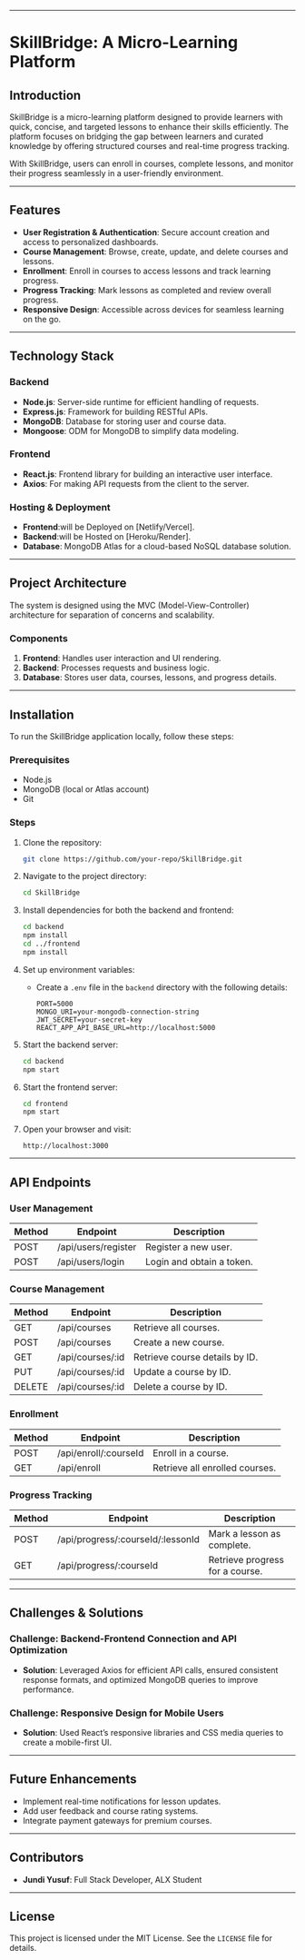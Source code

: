 

---

# **SkillBridge: A Micro-Learning Platform**  

## **Introduction**  
SkillBridge is a micro-learning platform designed to provide learners with quick, concise, and targeted lessons to enhance their skills efficiently. The platform focuses on bridging the gap between learners and curated knowledge by offering structured courses and real-time progress tracking.  

With SkillBridge, users can enroll in courses, complete lessons, and monitor their progress seamlessly in a user-friendly environment.  

---

## **Features**  
- **User Registration & Authentication**: Secure account creation and access to personalized dashboards.  
- **Course Management**: Browse, create, update, and delete courses and lessons.  
- **Enrollment**: Enroll in courses to access lessons and track learning progress.  
- **Progress Tracking**: Mark lessons as completed and review overall progress.  
- **Responsive Design**: Accessible across devices for seamless learning on the go.  

---

## **Technology Stack**  
### **Backend**  
- **Node.js**: Server-side runtime for efficient handling of requests.  
- **Express.js**: Framework for building RESTful APIs.  
- **MongoDB**: Database for storing user and course data.  
- **Mongoose**: ODM for MongoDB to simplify data modeling.  

### **Frontend**  
- **React.js**: Frontend library for building an interactive user interface.  
- **Axios**: For making API requests from the client to the server.  

### **Hosting & Deployment**  
- **Frontend**:will be Deployed on [Netlify/Vercel].  
- **Backend**:will be  Hosted on [Heroku/Render].  
- **Database**: MongoDB Atlas for a cloud-based NoSQL database solution.  

---

## **Project Architecture**  
The system is designed using the MVC (Model-View-Controller) architecture for separation of concerns and scalability.  
### **Components**  
1. **Frontend**: Handles user interaction and UI rendering.  
2. **Backend**: Processes requests and business logic.  
3. **Database**: Stores user data, courses, lessons, and progress details.  

---

## **Installation**  
To run the SkillBridge application locally, follow these steps:  

### Prerequisites  
- Node.js  
- MongoDB (local or Atlas account)  
- Git  

### Steps  
1. Clone the repository:  
   ```bash  
   git clone https://github.com/your-repo/SkillBridge.git  
   ```  

2. Navigate to the project directory:  
   ```bash  
   cd SkillBridge  
   ```  

3. Install dependencies for both the backend and frontend:  
   ```bash  
   cd backend  
   npm install  
   cd ../frontend  
   npm install  
   ```  

4. Set up environment variables:  
   - Create a `.env` file in the `backend` directory with the following details:  
     ```env  
     PORT=5000  
     MONGO_URI=your-mongodb-connection-string  
     JWT_SECRET=your-secret-key  
     REACT_APP_API_BASE_URL=http://localhost:5000  
     ```  

5. Start the backend server:  
   ```bash  
   cd backend  
   npm start  
   ```  

6. Start the frontend server:  
   ```bash  
   cd frontend  
   npm start  
   ```  

7. Open your browser and visit:  
   ```
   http://localhost:3000  
   ```  

---

## **API Endpoints**  
### **User Management**  
| Method | Endpoint          | Description                |  
|--------|-------------------|----------------------------|  
| POST   | /api/users/register | Register a new user.       |  
| POST   | /api/users/login    | Login and obtain a token.  |  

### **Course Management**  
| Method | Endpoint              | Description                        |  
|--------|-----------------------|------------------------------------|  
| GET    | /api/courses          | Retrieve all courses.              |  
| POST   | /api/courses          | Create a new course.               |  
| GET    | /api/courses/:id      | Retrieve course details by ID.     |  
| PUT    | /api/courses/:id      | Update a course by ID.             |  
| DELETE | /api/courses/:id      | Delete a course by ID.             |  

### **Enrollment**  
| Method | Endpoint             | Description                        |  
|--------|----------------------|------------------------------------|  
| POST   | /api/enroll/:courseId | Enroll in a course.                |  
| GET    | /api/enroll          | Retrieve all enrolled courses.     |  

### **Progress Tracking**  
| Method | Endpoint                | Description                        |  
|--------|-------------------------|------------------------------------|  
| POST   | /api/progress/:courseId/:lessonId | Mark a lesson as complete. |  
| GET    | /api/progress/:courseId | Retrieve progress for a course.   |  

---

## **Challenges & Solutions**  
### **Challenge**: Backend-Frontend Connection and API Optimization  
- **Solution**: Leveraged Axios for efficient API calls, ensured consistent response formats, and optimized MongoDB queries to improve performance.  

### **Challenge**: Responsive Design for Mobile Users  
- **Solution**: Used React’s responsive libraries and CSS media queries to create a mobile-first UI.  

---

## **Future Enhancements**  
- Implement real-time notifications for lesson updates.  
- Add user feedback and course rating systems.  
- Integrate payment gateways for premium courses.  

---

## **Contributors**  
- **Jundi Yusuf**: Full Stack Developer, ALX Student  

---

## **License**  
This project is licensed under the MIT License. See the `LICENSE` file for details.  

